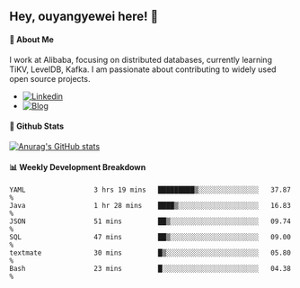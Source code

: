 ## Hey, ouyangyewei here! :wave:

#### :rocket: About Me
I work at Alibaba, focusing on distributed databases, currently learning TiKV, LevelDB, Kafka. I am passionate about contributing to widely used open source projects.

- [![Linkedin](https://img.shields.io/badge/LinkedIn-ouyangyewei-blue)](https://www.linkedin.com/in/ouyangyewei/)
- [![Blog](https://img.shields.io/badge/Blog-yeweiouyang-orange)](https://blog.csdn.net/yeweiouyang)

#### :star2: Github Stats
[![Anurag's GitHub stats](https://github-readme-stats.vercel.app/api?username=ouyangyewei&show_icons=true&cache_seconds=3600&theme=tokyonight)](https://github.com/anuraghazra/github-readme-stats)

#### :bar_chart: Weekly Development Breakdown
<!--START_SECTION:waka-->

```text
YAML                 3 hrs 19 mins   █████████▒░░░░░░░░░░░░░░░   37.87 %
Java                 1 hr 28 mins    ████▒░░░░░░░░░░░░░░░░░░░░   16.83 %
JSON                 51 mins         ██▒░░░░░░░░░░░░░░░░░░░░░░   09.74 %
SQL                  47 mins         ██▒░░░░░░░░░░░░░░░░░░░░░░   09.00 %
textmate             30 mins         █▒░░░░░░░░░░░░░░░░░░░░░░░   05.80 %
Bash                 23 mins         █░░░░░░░░░░░░░░░░░░░░░░░░   04.38 %
```

<!--END_SECTION:waka-->
